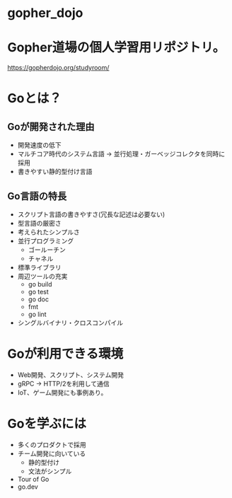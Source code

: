 # gopher_dojo

# Gopher道場の個人学習用リポジトリ。
https://gopherdojo.org/studyroom/

# Goとは？

## Goが開発された理由
- 開発速度の低下
- マルチコア時代のシステム言語 → 並行処理・ガーベッジコレクタを同時に採用
- 書きやすい静的型付け言語

## Go言語の特長
- スクリプト言語の書きやすさ(冗長な記述は必要ない)
- 型言語の厳密さ
- 考えられたシンプルさ
- 並行プログラミング
  - ゴールーチン
  - チャネル
- 標準ライブラリ
- 周辺ツールの充実
  - go build
  - go test
  - go doc
  - fmt
  - go lint
- シングルバイナリ・クロスコンパイル

# Goが利用できる環境
- Web開発、スクリプト、システム開発
- gRPC → HTTP/2を利用して通信
- IoT、ゲーム開発にも事例あり。

# Goを学ぶには
- 多くのプロダクトで採用
- チーム開発に向いている
  - 静的型付け
  - 文法がシンプル
- Tour of Go
- go.dev


